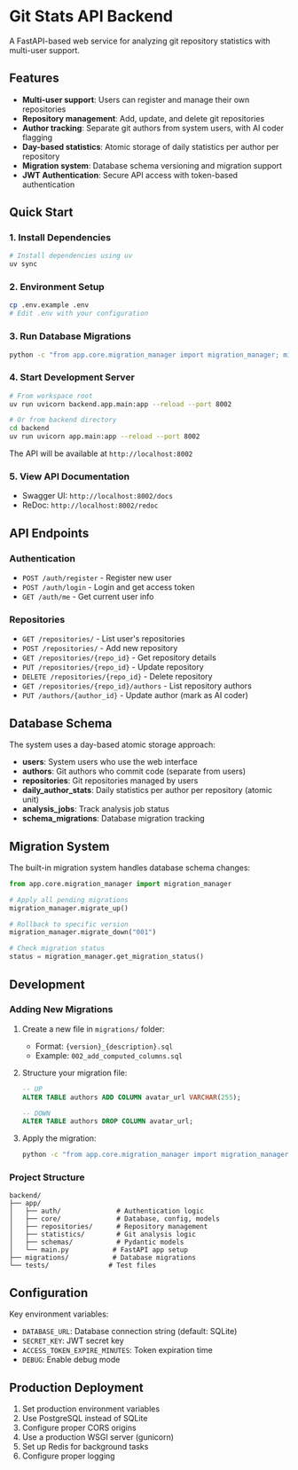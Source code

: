 # Git Stats API Backend

A FastAPI-based web service for analyzing git repository statistics with multi-user support.

## Features

- **Multi-user support**: Users can register and manage their own repositories
- **Repository management**: Add, update, and delete git repositories
- **Author tracking**: Separate git authors from system users, with AI coder flagging
- **Day-based statistics**: Atomic storage of daily statistics per author per repository
- **Migration system**: Database schema versioning and migration support
- **JWT Authentication**: Secure API access with token-based authentication

## Quick Start

### 1. Install Dependencies

```bash
# Install dependencies using uv
uv sync
```

### 2. Environment Setup

```bash
cp .env.example .env
# Edit .env with your configuration
```

### 3. Run Database Migrations

```bash
python -c "from app.core.migration_manager import migration_manager; migration_manager.migrate_up()"
```

### 4. Start Development Server

```bash
# From workspace root
uv run uvicorn backend.app.main:app --reload --port 8002

# Or from backend directory
cd backend
uv run uvicorn app.main:app --reload --port 8002
```

The API will be available at `http://localhost:8002`

### 5. View API Documentation

- Swagger UI: `http://localhost:8002/docs`
- ReDoc: `http://localhost:8002/redoc`

## API Endpoints

### Authentication
- `POST /auth/register` - Register new user
- `POST /auth/login` - Login and get access token
- `GET /auth/me` - Get current user info

### Repositories
- `GET /repositories/` - List user's repositories
- `POST /repositories/` - Add new repository
- `GET /repositories/{repo_id}` - Get repository details
- `PUT /repositories/{repo_id}` - Update repository
- `DELETE /repositories/{repo_id}` - Delete repository
- `GET /repositories/{repo_id}/authors` - List repository authors
- `PUT /authors/{author_id}` - Update author (mark as AI coder)

## Database Schema

The system uses a day-based atomic storage approach:

- **users**: System users who use the web interface
- **authors**: Git authors who commit code (separate from users)
- **repositories**: Git repositories managed by users
- **daily_author_stats**: Daily statistics per author per repository (atomic unit)
- **analysis_jobs**: Track analysis job status
- **schema_migrations**: Database migration tracking

## Migration System

The built-in migration system handles database schema changes:

```python
from app.core.migration_manager import migration_manager

# Apply all pending migrations
migration_manager.migrate_up()

# Rollback to specific version
migration_manager.migrate_down("001")

# Check migration status
status = migration_manager.get_migration_status()
```

## Development

### Adding New Migrations

1. Create a new file in `migrations/` folder:
   - Format: `{version}_{description}.sql`
   - Example: `002_add_computed_columns.sql`

2. Structure your migration file:
   ```sql
   -- UP
   ALTER TABLE authors ADD COLUMN avatar_url VARCHAR(255);
   
   -- DOWN
   ALTER TABLE authors DROP COLUMN avatar_url;
   ```

3. Apply the migration:
   ```bash
   python -c "from app.core.migration_manager import migration_manager; migration_manager.migrate_up()"
   ```

### Project Structure

```
backend/
├── app/
│   ├── auth/              # Authentication logic
│   ├── core/              # Database, config, models
│   ├── repositories/      # Repository management
│   ├── statistics/        # Git analysis logic
│   ├── schemas/           # Pydantic models
│   └── main.py           # FastAPI app setup
├── migrations/           # Database migrations
└── tests/               # Test files
```

## Configuration

Key environment variables:

- `DATABASE_URL`: Database connection string (default: SQLite)
- `SECRET_KEY`: JWT secret key
- `ACCESS_TOKEN_EXPIRE_MINUTES`: Token expiration time
- `DEBUG`: Enable debug mode

## Production Deployment

1. Set production environment variables
2. Use PostgreSQL instead of SQLite
3. Configure proper CORS origins
4. Use a production WSGI server (gunicorn)
5. Set up Redis for background tasks
6. Configure proper logging